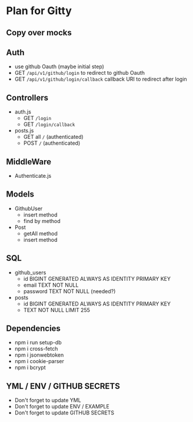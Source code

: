 # Plan for Gitty

## Copy over mocks

<!-- /* eslint-disable no-console */
const exchangeCodeForToken = async (code) => {
  console.log(`MOCK INVOKED: exchangeCodeForToken(${code})`);
  return `MOCK_TOKEN_FOR_CODE_${code}`;
};

const getGithubProfile = async (token) => {
  console.log(`MOCK INVOKED: getGithubProfile(${token})`);
  return {
    login: 'fake_github_user',
    avatar_url: 'https://www.placecage.com/gif/300/300',
    email: 'not-real@example.com',
  };
};

module.exports = { exchangeCodeForToken, getGithubProfile }; -->

## Auth

- use github Oauth (maybe initial step)
- GET `/api/v1/github/login` to redirect to github Oauth
- GET `/api/v1/github/login/callback` callback URI to redirect after login

## Controllers

- auth.js
  - GET `/login`
  - GET `/login/callback`
- posts.js
  - GET all `/` (authenticated)
  - POST `/` (authenticated)

## MiddleWare

- Authenticate.js

## Models

- GithubUser
  - insert method
  - find by method
- Post
  - getAll method
  - insert method

## SQL

- github_users
  - id BIGINT GENERATED ALWAYS AS IDENTITY PRIMARY KEY
  - email TEXT NOT NULL
  - password TEXT NOT NULL (needed?)
- posts
  - id BIGINT GENERATED ALWAYS AS IDENTITY PRIMARY KEY
  - TEXT NOT NULL LIMIT 255

## Dependencies

- npm i run setup-db
- npm i cross-fetch
- npm i jsonwebtoken
- npm i cookie-parser
- npm i bcrypt

## YML / ENV / GITHUB SECRETS

- Don't forget to update YML
- Don't forget to update ENV / EXAMPLE
- Don't forget to update GITHUB SECRETS
